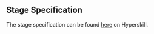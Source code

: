 ## Stage Specification

The stage specification can be found [here](https://hyperskill.org/projects/38/stages/202/implement) on Hyperskill.